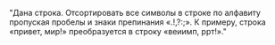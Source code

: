 "Дана строка. Отсортировать все символы в строке по алфавиту
пропуская пробелы и знаки препинания «.!,?:;». К примеру, строка «привет, мир!»
преобразуется в строку «веиимп, ррт!»."